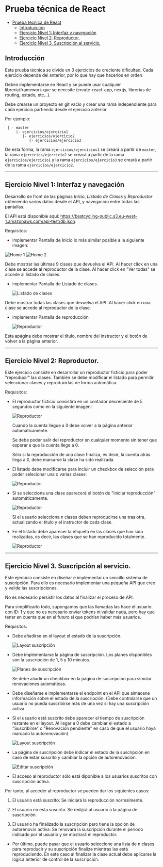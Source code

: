 # Prueba técnica de React

- [Prueba técnica de React](#prueba-técnica-de-react)
  - [Introducción](#introducción)
  - [Ejercicio Nivel 1: Interfaz y navegación](#ejercicio-nivel-1-interfaz-y-navegación)
  - [Ejercicio Nivel 2: Reproductor.](#ejercicio-nivel-2-reproductor)
  - [Ejercicio Nivel 3. Suscripción al servicio.](#ejercicio-nivel-3-suscripción-al-servicio)

## Introducción

Esta prueba técnica se divide en 3 ejercicios de creciente dificultad. Cada ejercicio depende del anterior, por lo que hay que hacerlos en orden.

Deben implementarse en React y se puede usar cualquier librería/framework que se necesite (create-react-app, nextjs, librerias de routing, estado, etc...).

Debe crearse un proyecto en git vacío y crear una rama independiente para cada ejercicio partiendo desde el ejercicio anterior.

Por ejemplo:

     | - master
         |- ejercicios/ejercicio1
            |- ejercicios/ejercicio2
               |- ejercicios/ejercicio3

De esta forma, la rama `ejercicios/ejercicios1` se creará a partir de `master`, la rama `ejercicios/ejercicio2` se creará a partir de la rama `ejercicios/ejercicio1` y la rama `ejercicios/ejercicio3` se creará a partir de la rama `ejercicios/ejercicio2`.

---

## Ejercicio Nivel 1: Interfaz y navegación

Desarrollo de front de las páginas _Inicio_, _Listado de Clases_ y _Reproductor_ obteniendo varios datos desde el API, y navegación entre todas las pantallas.

El API está disponible aquí: https://bestcycling-public.s3.eu-west-1.amazonaws.com/api-test/db.json.

Requisitos:

- Implementar Pantalla de Inicio lo más similar posible a la siguiente imagen:

![Home 1](images/home1.png)
![Home 2](images/home2.png)

Debe mostrar las últimas 9 clases que devuelva el API.
Al hacer click en una clase se accede al reproductor de la clase.
Al hacer click en "Ver todas" se accede al listado de clases.

- Implementar Pantalla de Listado de clases.

  ![Listado de clases](images/listado.png)

Debe mostrar todas las clases que devuelva el API.
Al hacer click en una clase se accede al reproductor de la clase.

- Implementar Pantalla de reproducción

  ![Reproductor](images/player.png)

Esta apágina debe mostrar el título, nombre del instructor y el botón de volver a la página anterior.

---

## Ejercicio Nivel 2: Reproductor.

Este ejercicio consiste en desarrollar un reproductor ficticio para poder "reproducir" las clases. También se debe modificar el listado para permitir seleccionar clases y reproducirlas de forma automática.

Requisitos:

- El reproductor ficticio consistirá en un contador decreciente de 5 segundos como en la siguiente imagen:

  ![Reproductor](images/player.png)

  Cuando la cuenta llegue a 0 debe volver a la página anterior automáticamente.

  Se debe poder salir del reproductor en cualquier momento sin tener que esperar a que la cuenta llege a 0.

  Sólo si la reproducción de una clase finaliza, es decir, la cuenta atrás llega a 0, debe marcarse la clase ha sido realizada.

- El listado debe modificarse para incluir un checkbox de selección para poder selecionar una o varias clases:

  ![Reproductor](images/seleccion-clases.png)

- Si se selecciona una clase aparecerá el botón de "Iniciar reproducción" automáticamente.

  ![Reproductor](images/seleccion-clases.png)

  Si el usuario selecciona n clases deben reproducirse una tras otra, actualizando el título y el instructor de cada clase.

- En el listado debe aparecer la etiqueta en las clases que han sido realizadas, es decir, las clases que se han reproducido totalmente.

  ![Reproductor](images/seleccion-clases.png)

---

## Ejercicio Nivel 3. Suscripción al servicio.

Este ejercicio consiste en diseñar e implementar un sencillo sistema de suscripción. Para ello es necesario implementar una pequeña API que cree y valide las suscripciones.

No es necesario persistir los datos al finalizar el proceso de API.

Para simplificarlo todo, supongamos que las llamadas las hace el usuario con ID: 1 y que no es necesario enviar tokens ni validar nada, pero hay que tener en cuenta que en el futuro sí que podrían haber más usuarios.

Requisitos:

- Debe añadirse en el layout el estado de la suscripción.

  ![Layout suscripción](images/layout-suscripcion.png)

- Debe implementarse la página de suscripción. Los planes disponibles son la suscripción de 1, 5 y 10 minutos.

  ![Planes de suscripción](images/planes-suscripcion.png)

  Se debe añadir un checkbox en la página de suscripción para simular renovaciones automáticas.

- Debe diseñarse e implementarse el endpoint en el API que almacene información sobre el estado de la suscripción. (Debe controlarse que un usuario no pueda suscribirse más de una vez si hay una suscripción activa.

- Si el usuario está suscrito debe aparecer el tiempo de suscripción restante en el layout. Al llegar a 0 debe cambiar el estado a "Suscribirse" o "Renovación pendiente" en caso de que el usuario haya marcado la autorenovación)

  ![Layout suscripción](images/layout-suscripcion.png)

- La página de suscripción debe indicar el estado de la suscripción en caso de estar suscrito y cambiar la opción de autorenovación.

  ![Editar suscripción](images/editar-suscripcion.png)

- El acceso al reproductor sólo está diponible a los usuarios suscritos con suscripción activa.

Por tanto, al acceder al reproductor se pueden dar los siguientes casos:

1. El usuario está suscrito:
   Se iniciará la reproducción normalmente.

2. El usuario no esta suscrito.
   Se redijirá al usuario a la página de suscripción.

3. El usuario ha finalizado la suscripción pero tiene la opción de autorenovar activa.
   Se renovará la suscripción durante el periodo indicado por el usuario y se mostrará el reproductor.

- Por último, puede pasar que el usuario seleccione una lista de n clases para reproducir y su suscripción finalize mientras las está reproduciendo. En este caso al finalizar la clase actual debe aplicarse la lógica anterior de control de la suscripción.

